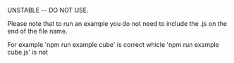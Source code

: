 UNSTABLE -- DO NOT USE.

Please note that to run an example you do not need to include the .js on the end of the file name.

For example 'npm run example cube' is correct whicle 'npm run example cube.js' is not
